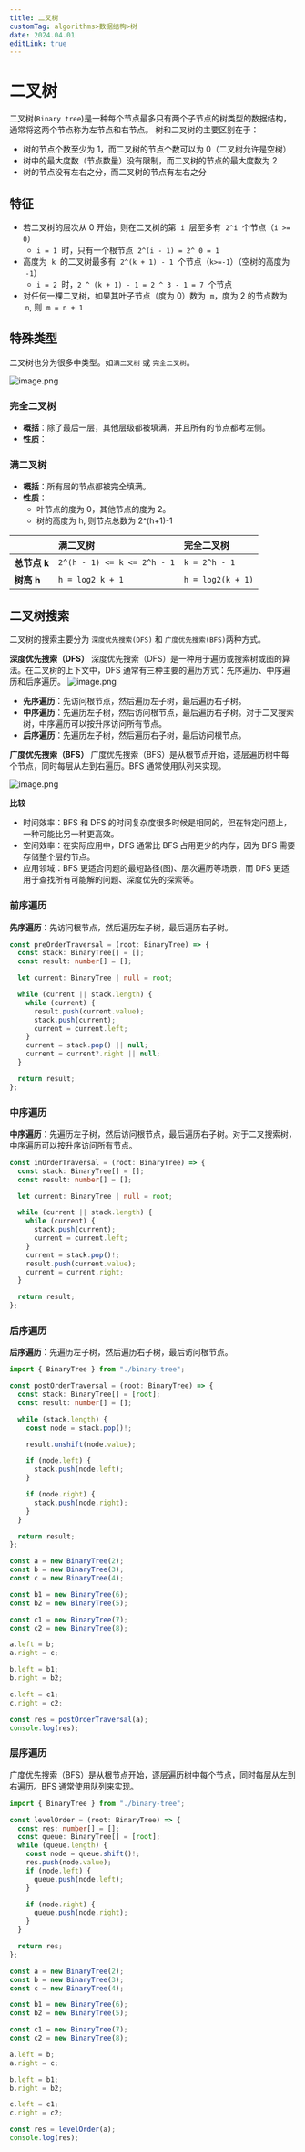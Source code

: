 ```yaml
---
title: 二叉树
customTag: algorithms>数据结构>树
date: 2024.04.01
editLink: true
---
```


# 二叉树

二叉树(`Binary tree`)是一种每个节点最多只有两个子节点的树类型的数据结构，通常将这两个节点称为左节点和右节点。
树和二叉树的主要区别在于：

- 树的节点个数至少为 1，而二叉树的节点个数可以为 0（二叉树允许是空树）
- 树中的最大度数（节点数量）没有限制，而二叉树的节点的最大度数为 2
- 树的节点没有左右之分，而二叉树的节点有左右之分

## 特征

- 若二叉树的层次从 0 开始，则在二叉树的第  `i`  层至多有  `2^i`  个节点（`i >= 0`）
  - `i = 1`  时，只有一个根节点  `2^(i - 1) = 2^ 0 = 1`
- 高度为  `k`  的二叉树最多有  `2^(k + 1) - 1`  个节点（`k>=-1`）（空树的高度为  `-1`）
  - `i = 2`  时，`2 ^ (k + 1) - 1 = 2 ^ 3 - 1 = 7`  个节点
- 对任何一棵二叉树，如果其叶子节点（度为 0）数为  `m`，度为 2 的节点数为  `n`, 则  `m = n + 1`

## 特殊类型

二叉树也分为很多中类型。如`满二叉树` 或 `完全二叉树`。

![image.png](https://raw.githubusercontent.com/hua-bang/assert-store/master/20240320080730.png)

### 完全二叉树

- **概括**：除了最后一层，其他层级都被填满，并且所有的节点都考左侧。
- **性质**：

### 满二叉树

- **概括**：所有层的节点都被完全填满。
- **性质**：
  - 叶节点的度为 0，其他节点的度为 2。
  - 树的高度为 h, 则节点总数为 2^(h+1)-1

|              | 满二叉树                    | 完全二叉树        |
| :----------- | :-------------------------- | :---------------- |
| **总节点 k** | `2^(h - 1) <= k <= 2^h - 1` | `k = 2^h - 1`     |
| **树高 h**   | `h = log2 k + 1`            | `h = log2(k + 1)` |

## 二叉树搜索

二叉树的搜索主要分为 `深度优先搜索(DFS)` 和 `广度优先搜索(BFS)`两种方式。

**深度优先搜索（DFS）**
深度优先搜索（DFS）是一种用于遍历或搜索树或图的算法。在二叉树的上下文中，DFS 通常有三种主要的遍历方式：先序遍历、中序遍历和后序遍历。
![image.png](https://raw.githubusercontent.com/hua-bang/assert-store/master/20240320081556.png)

- **先序遍历**：先访问根节点，然后遍历左子树，最后遍历右子树。
- **中序遍历**：先遍历左子树，然后访问根节点，最后遍历右子树。对于二叉搜索树，中序遍历可以按升序访问所有节点。
- **后序遍历**：先遍历左子树，然后遍历右子树，最后访问根节点。

**广度优先搜索（BFS）**
广度优先搜索（BFS）是从根节点开始，逐层遍历树中每个节点，同时每层从左到右遍历。BFS 通常使用队列来实现。

![image.png](https://raw.githubusercontent.com/hua-bang/assert-store/master/20240320081657.png)

**比较**

- 时间效率：BFS 和 DFS 的时间复杂度很多时候是相同的，但在特定问题上，一种可能比另一种更高效。
- 空间效率：在实际应用中，DFS 通常比 BFS 占用更少的内存，因为 BFS 需要存储整个层的节点。
- 应用领域：BFS 更适合问题的最短路径(图)、层次遍历等场景，而 DFS 更适用于查找所有可能解的问题、深度优先的探索等。

### 前序遍历

**先序遍历**：先访问根节点，然后遍历左子树，最后遍历右子树。

```ts
const preOrderTraversal = (root: BinaryTree) => {
  const stack: BinaryTree[] = [];
  const result: number[] = [];

  let current: BinaryTree | null = root;

  while (current || stack.length) {
    while (current) {
      result.push(current.value);
      stack.push(current);
      current = current.left;
    }
    current = stack.pop() || null;
    current = current?.right || null;
  }

  return result;
};
```

### 中序遍历

**中序遍历**：先遍历左子树，然后访问根节点，最后遍历右子树。对于二叉搜索树，中序遍历可以按升序访问所有节点。

```ts
const inOrderTraversal = (root: BinaryTree) => {
  const stack: BinaryTree[] = [];
  const result: number[] = [];

  let current: BinaryTree | null = root;

  while (current || stack.length) {
    while (current) {
      stack.push(current);
      current = current.left;
    }
    current = stack.pop()!;
    result.push(current.value);
    current = current.right;
  }

  return result;
};
```

### 后序遍历

**后序遍历**：先遍历左子树，然后遍历右子树，最后访问根节点。

```ts
import { BinaryTree } from "./binary-tree";

const postOrderTraversal = (root: BinaryTree) => {
  const stack: BinaryTree[] = [root];
  const result: number[] = [];

  while (stack.length) {
    const node = stack.pop()!;

    result.unshift(node.value);

    if (node.left) {
      stack.push(node.left);
    }

    if (node.right) {
      stack.push(node.right);
    }
  }

  return result;
};

const a = new BinaryTree(2);
const b = new BinaryTree(3);
const c = new BinaryTree(4);

const b1 = new BinaryTree(6);
const b2 = new BinaryTree(5);

const c1 = new BinaryTree(7);
const c2 = new BinaryTree(8);

a.left = b;
a.right = c;

b.left = b1;
b.right = b2;

c.left = c1;
c.right = c2;

const res = postOrderTraversal(a);
console.log(res);
```

### 层序遍历

广度优先搜索（BFS）是从根节点开始，逐层遍历树中每个节点，同时每层从左到右遍历。BFS 通常使用队列来实现。

```ts
import { BinaryTree } from "./binary-tree";

const levelOrder = (root: BinaryTree) => {
  const res: number[] = [];
  const queue: BinaryTree[] = [root];
  while (queue.length) {
    const node = queue.shift()!;
    res.push(node.value);
    if (node.left) {
      queue.push(node.left);
    }

    if (node.right) {
      queue.push(node.right);
    }
  }

  return res;
};

const a = new BinaryTree(2);
const b = new BinaryTree(3);
const c = new BinaryTree(4);

const b1 = new BinaryTree(6);
const b2 = new BinaryTree(5);

const c1 = new BinaryTree(7);
const c2 = new BinaryTree(8);

a.left = b;
a.right = c;

b.left = b1;
b.right = b2;

c.left = c1;
c.right = c2;

const res = levelOrder(a);
console.log(res);
```
